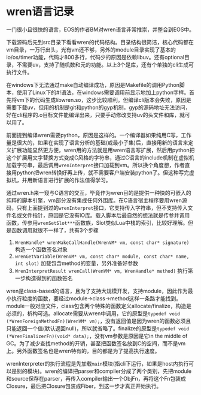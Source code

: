 # wren语言记录

一门很小且很快的语言，EOS的作者BM对wren语言非常推崇，并整合到EOS中。

下载源码后先到src目录下看看wren的代码结构。目录结构很简洁，核心代码都在vm目录，一万行出头，光有vm还不够，另外的module目录实现了基本的io/os/timer功能，代码才800多行，代码少的原因是依赖libuv。还有optional目录，不需要uv，支持了随机数和元的功能。以上3个是库，还有个单独的cli生成可执行文件。

在windows下无法通过make自动编译成功，原因是Makefile的调用Python脚本，使用了Linux下的#!语法，在windows需要调用前显示地加上python字样。首先将vm下的代码生成libwren.so，这步比较顺利。但编译cli版本会失败，原因是需要下载uv，但用的机制是git和python的gyp机制，gyp的源码地址无法访问，好在cli程序的.o目标文件能编译出来，只要手动修改支持uv的头文件和库，就可以用了。

前面提到编译wren需要python，原因是这样的。一个编译器如果纯用C写，工作量是很大的，如果在实现了语言分析的基础(或最小子集)后，直接用新的语言来定义扩展功能显然更方便，wren用的方法就是用wren语言写扩展，然后用python把这个扩展用文字替换方式变成C风格的字符串，通过C语言的include机制在虚拟机加载字符串，最后调用`wrenInterpret`接口加载到vm。所以换个角度想，作者直接用python把wren转换好再上传，就不需要客户端安装python了。但这种写完虚拟机，并用新语言进行扩展的作法值得学习。

通过wren.h来一窥与C语言的交互，毕竟作为wren目的是提供一种快的可嵌入的纯粹的脚本引擎，vm部分没有集成任何外围库。在C语言宿主程序要用wren源码，只有上面提到过的`wrenInterpret`接口，它支持传入字符串，但不支持传入文件名或文件指针，原因是它没有IO库。载入脚本后最自然的想法就是传参并调用函数，传参用`wrenSetSlot***`函数族，Slot类似Lua中栈的索引，比较好理解。但是函数调用就很不一样了，共有3个步骤

1. `WrenHandle* wrenMakeCallHandle(WrenVM* vm, const char* signature)` 构造一个函数签名对象
2. `wrenGetVariable(WrenVM* vm, const char* module, const char* name, int slot)` 加载包含method的变量，另外准备好参数
3. `WrenInterpretResult wrenCall(WrenVM* vm, WrenHandle* method)` 执行第一步构造得到的函数签名

wren是class-based的语言，且为了支持大规模开发，支持module，因此作为最小执行粒度的函数，要经过module->class->method这样一条路才能找到。module一般对应文件，class包含两个特殊的函数定义allocate/finalize，构造是必须的，析构可选。allocate需要从wren中调用，它的原型是`typedef void (*WrenForeignMethodFn)(WrenVM* vm);`，没有返回值是因为wren的函数必须且只能返回一个值(默认返回null)，所以就省略了。finalize的原型是`typedef void (*WrenFinalizerFn)(void* data);`，没有vm参数是原因是它in the middle of GC。为了减少查找method的开销，甚至把函数签名放到C的空间，而不是vm上。另外函数签名也是wren特有的，目的都是为了提高执行速度。

wrenInterpreter的执行流程是先加载`main`模块(指cli下运行，如果是host内执行可以是别的模块)。wren的编译把parser和compiler分成了两个类别，先把module和source保存在parser，再传入compiler输出一个ObjFn，再将这个Fn包装成Closure，最后把Closure包装成Fiber，到这一步才真正开始执行。